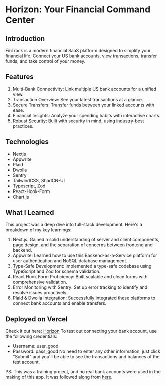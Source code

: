 # Horizon: Your Financial Command Center

## Introduction
FinTrack is a modern financial SaaS platform designed to simplify your financial life. Connect your US bank accounts, view transactions, transfer funds, and take control of your money.

## Features

1. Multi-Bank Connectivity: Link multiple US bank accounts for a unified view.
2. Transaction Overview: See your latest transactions at a glance.
3. Secure Transfers: Transfer funds between your linked accounts with ease.
4. Financial Insights: Analyze your spending habits with interactive charts.
5. Robust Security: Built with security in mind, using industry-best practices.


## Technologies
- Nextjs
- Appwrite
- Plaid
- Dwolla
- Sentry
- TailwindCSS, ShadCN-UI
- Typescript, Zod
- React-Hook-Form
- Chart.js


## What I Learned

This project was a deep dive into full-stack development. Here's a breakdown of my key learnings:

1. Next.js: Gained a solid understanding of server and client components, page design, and the separation of concerns between frontend and backend.
2. Appwrite: Learned how to use this Backend-as-a-Service platform for user authentication and NoSQL database management.
3. Type-Safe Development: Implemented a type-safe codebase using TypeScript and Zod for schema validation.
4. React Hook Form Proficiency: Built scalable and clean forms with comprehensive validation.
5. Error Monitoring with Sentry: Set up error tracking to identify and resolve issues proactively.
6. Plaid & Dwolla Integration: Successfully integrated these platforms to connect bank accounts and enable transfers.

## Deployed on Vercel
Check it out here: [Horizon](https://jsm-banking-tau.vercel.app/)
To test out connecting your bank account, use the following credentials:
- Username: user_good
- Password: pass_good
No need to enter any other information, just click "Submit" and you'll be able to see the transactions and balances of the test account.

PS: This was a training project, and no real bank accounts were used in the making of this app. It was followed along from [here](https://www.youtube.com/watch?v=PuOVqP_cjkE&t=2308s).